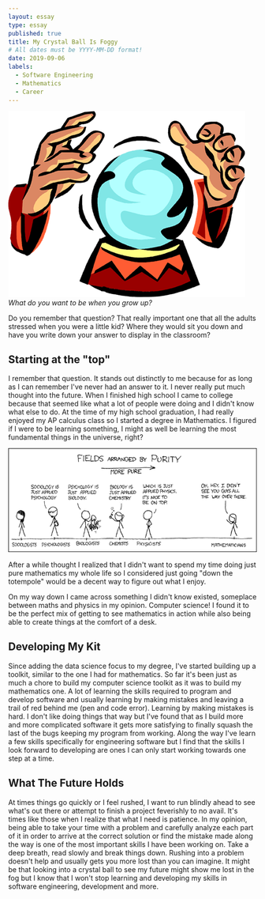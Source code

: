 ```yaml
---
layout: essay
type: essay
published: true
title: My Crystal Ball Is Foggy
# All dates must be YYYY-MM-DD format!
date: 2019-09-06
labels:
  - Software Engineering
  - Mathematics
  - Career
---
```


<img class="ui medium right spaced image" src="../images/crystalball.png">*What do you want to be when you grow up?*

Do you remember that question? That really important one that all the adults stressed when you were a little kid? Where they would sit you down and have you write down your answer to display in the classroom?

## Starting at the "top"

I remember that question. It stands out distinctly to me because for as long as I can remember I've never had an answer to it. I never really put much thought into the future. When I finished high school I came to college because that seemed like what a lot of people were doing and I didn't know what else to do. At the time of my high school graduation, I had really enjoyed my AP calculus class so I started a degree in Mathematics. I figured if I were to be learning something, I might as well be learning the most fundamental things in the universe, right?

<img class="ui image" src="../images/purity.png">

After a while thought I realized that I didn't want to spend my time doing just pure mathematics my whole life so I considered just going "down the totempole" would be a decent way to figure out what I enjoy. 

On my way down I came across something I didn't know existed, someplace between maths and physics in my opinion. Computer science! I found it to be the perfect mix of getting to see mathematics in action while also being able to create things at the comfort of a desk.

## Developing My Kit

Since adding the data science focus to my degree, I've started building up a toolkit, similar to the one I had for mathematics. So far it's been just as much a chore to build my computer science toolkit as it was to build my mathematics one. A lot of learning the skills required to program and develop software and usually learning by making mistakes and leaving a trail of red behind me (pen and code error). Learning by making mistakes is hard. I don't like doing things that way but I've found that as I build more and more complicated software it gets more satisfying to finally squash the last of the bugs keeping my program from working. Along the way I've learn a few skills specifically for engineering software but I find that the skills I look forward to developing are ones I can only start working towards one step at a time.

## What The Future Holds

At times things go quickly or I feel rushed, I want to run blindly ahead to see what's out there or attempt to finish a project feverishly to no avail. It's times like those when I realize that what I need is patience. In my opinion, being able to take your time with a problem and carefully analyze each part of it in order to arrive at the correct solution or find the mistake made along the way is one of the most important skills I have been working on. Take a deep breath, read slowly and break things down. Rushing into a problem doesn't help and usually gets you more lost than you can imagine. It might be that looking into a crystal ball to see my future might show me lost in the fog but I know that I won't stop learning and developing my skills in software engineering, development and more.
